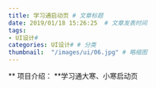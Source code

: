 ```yaml
---
title: 学习通启动页 # 文章标题  
date: 2019/01/18 15:26:25  # 文章发表时间
tags:
- UI设计#
categories: UI设计# # 分类
thumbnail:  "/images/ui/06.jpg" # 略缩图
---
```

** 项目介绍： **学习通大寒、小寒启动页